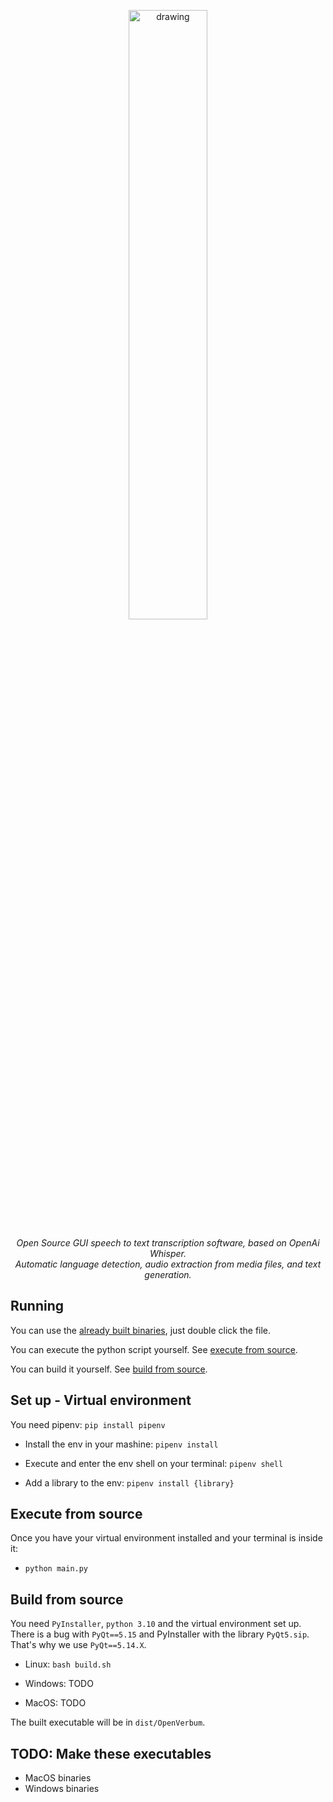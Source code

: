 <p align="center">

<img src="https://i.imgur.com/hRfS8Q2.png" alt="drawing" style="width:50%"/>
</p>
</p>
<p align="center" style="font-style: italic">
Open Source GUI speech to text transcription software, based on OpenAi Whisper.<br>
Automatic language detection, audio extraction from media files, and text generation. <br>
</p>

## Running

You can use the [already built binaries](https://github.com/Christian-Klempau/OpenVerbum/tree/main/executables), just double click the file.

You can execute the python script yourself. See [execute from source](#execute-from-source).

You can build it yourself. See [build from source](#build-from-source).

## Set up - Virtual environment

You need pipenv: `pip install pipenv`

- Install the env in your mashine: `pipenv install`

- Execute and enter the env shell on your terminal: `pipenv shell`

- Add a library to the env: `pipenv install {library}`

## Execute from source

Once you have your virtual environment installed and your terminal is inside it:

- `python main.py`

## Build from source

You need `PyInstaller`, `python 3.10` and the virtual environment set up.
There is a bug with `PyQt==5.15` and PyInstaller with the library `PyQt5.sip`. That's why we use `PyQt==5.14.X`.

- Linux: `bash build.sh`

- Windows: TODO

- MacOS: TODO

The built executable will be in `dist/OpenVerbum`.

## TODO: Make these executables

- MacOS binaries
- Windows binaries
